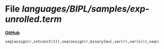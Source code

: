 # File _languages/BIPL/samples/exp-unrolled.term_
**[GitHub](https://github.com/softlang/yas/blob/master/languages/BIPL/samples/exp-unrolled.term)**
```
seq(assign(r,intconst(1)),seq(assign(r,binary(mul,var(r),var(x))),seq(assign(n,binary(sub,var(n),intconst(1))),seq(assign(r,binary(mul,var(r),var(x))),seq(assign(n,binary(sub,var(n),intconst(1))),seq(assign(r,binary(mul,var(r),var(x))),assign(n,binary(sub,var(n),intconst(1))))))))).
```

